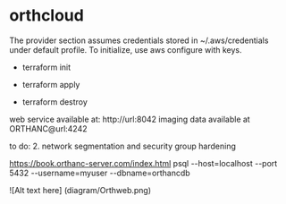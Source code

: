 # orthcloud

The provider section assumes credentials stored in ~/.aws/credentials under default profile. To initialize, use aws configure with keys.

* terraform init

* terraform apply

* terraform destroy

web service available at:
http://url:8042
imaging data available at 
ORTHANC@url:4242

to do:
2. network segmentation and security group hardening


https://book.orthanc-server.com/index.html
psql --host=localhost --port 5432 --username=myuser --dbname=orthancdb



![Alt text here] (diagram/Orthweb.png)
